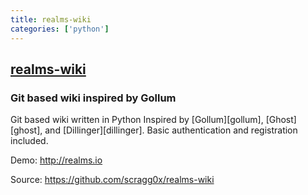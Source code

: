 ```yaml
---
title: realms-wiki
categories: ['python']
---
```

## [realms-wiki](https://github.com/scragg0x/realms-wiki)

### Git based wiki inspired by Gollum


Git based wiki written in Python
Inspired by [Gollum][gollum], [Ghost][ghost], and [Dillinger][dillinger].
Basic authentication and registration included.

Demo: http://realms.io

Source: https://github.com/scragg0x/realms-wiki
